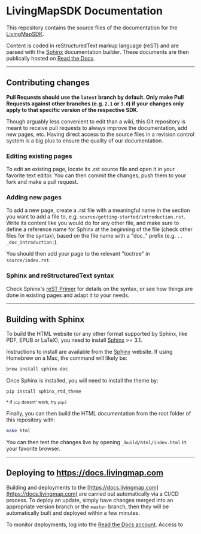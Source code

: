 # LivingMapSDK Documentation

This repository contains the source files of the documentation for the [LivingMapSDK](https://docs.livingmap.com).

Content is coded in reStructuredText markup language (reST) and are parsed with the [Sphinx](https://www.sphinx-doc.org/) documentation builder. These documents are then publically hosted on [Read the Docs](https://readthedocs.org/).

---

## Contributing changes

**Pull Requests should use the `latest` branch by default. Only make Pull Requests against other branches (e.g. `2.1` or `3.0`) if your changes only apply to that specific version of the respective SDK.**

Though arguably less convenient to edit than a wiki, this Git repository is meant to receive pull requests to always improve the documentation, add new pages, etc. Having direct access to the source files in a revision control system is a big plus to ensure the quality of our documentation.

### Editing existing pages

To edit an existing page, locate its .rst source file and open it in your favorite text editor. You can then commit the changes, push them to your fork and make a pull request.

### Adding new pages

To add a new page, create a .rst file with a meaningful name in the section you want to add a file to, e.g. `source/getting-started/introduction.rst`. Write its content like you would do for any other file, and make sure to define a reference name for Sphinx at the beginning of the file (check other files for the syntax), based on the file name with a "doc_" prefix (e.g. `.. _doc_introduction:`).

You should then add your page to the relevant "toctree" in `source/index.rst`.

### Sphinx and reStructuredText syntax

Check Sphinx's [reST Primer](https://www.sphinx-doc.org/en/master/usage/restructuredtext/index.html) for details on the syntax, or see how things are done in existing pages and adapt it to your needs.


---


## Building with Sphinx

To build the HTML website (or any other format supported by Sphinx, like PDF, EPUB or LaTeX), you need to install [Sphinx](https://www.sphinx-doc.org/) >= 3.1.

Instructions to install are available from the [Sphinx](https://www.sphinx-doc.org/en/master/usage/installation.html) website. If using Homebrew on a Mac, the command will likely be:

```sh
brew install sphinx-doc
```

Once Sphinx is installed, you will need to install the theme by:

```sh
pip install sphinx_rtd_theme
```
<small>\* if `pip` doesnt' work, try `pip3`</small>

Finally, you can then build the HTML documentation from the root folder of this repository with:

```sh
make html
```

You can then test the changes live by opening `_build/html/index.html` in your favorite browser.


---


## Deploying to https://docs.livingmap.com

Building and deployments to the [https://docs.livingmap.com](https://docs.livingmap.com) are carried out automatically via a CI/CD process. To deploy an update, simply have changes merged into an appropriate version branch or the `master` branch, then they will be automatically built and deployed within a few minutes. 

To monitor deployments, log into the [Read the Docs account](https://readthedocs.org/projects/). Access to 
